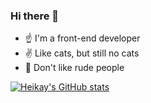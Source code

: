 ### Hi there 👋

- ☝️ I'm a front-end developer
- ✌️ Like cats, but still no cats
- 🤟 Don't like rude people



[![Heikay's GitHub stats](https://github-readme-stats.vercel.app/api?username=Heikay)](https://github.com/anuraghazra/github-readme-stats)
<!--
### some todo

**HeiKay/HeiKay** is a ✨ _special_ ✨ repository because its `README.md` (this file) appears on your GitHub profile.

Here are some ideas to get you started:

- 🔭 I’m currently working on ...
- 🌱 I’m currently learning ...
- 👯 I’m looking to collaborate on ...
- 🤔 I’m looking for help with ...
- 💬 Ask me about ...
- 📫 How to reach me: ...
- 😄 Pronouns: ...
- ⚡ Fun fact: ...
-->
